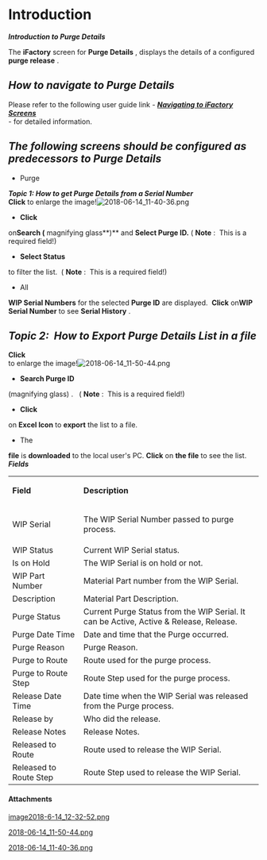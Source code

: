 # Introduction

***Introduction to Purge Details***  

The 
**iFactory** screen for **Purge Details** , displays the details of a configured **purge release** .

## ***How to navigate to Purge Details***  



Please refer to the following user guide link -
***[Navigating to iFactory Screens](/iFactory-JGP-MES/iFactory-JGP-MES-Home/iFactory-JGP-MS/CONTENT/Menu-Navigation/User-Guide-%2D-Navigating-to-iFactory-Groups-and-Screens.md)***  
- for detailed information.


## ***The following screens should be configured as predecessors to Purge Details***  



- Purge

***Topic 1: How to get Purge Details from a Serial Number***  
**Click** 
to enlarge the image!![2018-06-14_11-40-36.png](/.attachments/29920346.png)



- **Click**

on**Search (** magnifying glass**)** and **Select Purge ID.**  (
**Note** :  This is a required field!)
- **Select Status**

to filter the list.  (
**Note** :  This is a required field!)
- All

**WIP Serial Numbers** for the selected **Purge ID**  are displayed.  **Click** on**WIP Serial Number** to see **Serial History** .

## ***Topic 2:  How to Export Purge Details List in a file***  



**Click**  
to enlarge the image!![2018-06-14_11-50-44.png](/.attachments/29920345.png)



- **Search Purge ID**

(magnifying glass)
.  
(
**Note** :  This is a required field!)
- **Click**

on **Excel Icon** to **export** the list to a file.
- The

**file** is **downloaded** to the local user's PC. **Click** on **the file** to see the list.
***Fields***  

<table class="confluenceTable"><colgroup><col /><col /></colgroup><tbody><tr><td class="highlight-grey confluenceTd" data-highlight-colour="grey"><p><strong>Field</strong></p></td><td class="highlight-grey confluenceTd" data-highlight-colour="grey"><p><strong>Description</strong></p></td></tr><tr><td class="confluenceTd"><p>WIP Serial</p></td><td class="confluenceTd"><p>The WIP Serial Number passed to purge process.</p></td></tr><tr><td colspan="1" class="confluenceTd">WIP Status</td><td colspan="1" class="confluenceTd">Current WIP Serial status.</td></tr><tr><td class="confluenceTd">Is on Hold</td><td class="confluenceTd">The WIP Serial is on hold or not.</td></tr><tr><td colspan="1" class="confluenceTd">WIP Part Number</td><td colspan="1" class="confluenceTd">Material Part number from the WIP Serial.</td></tr><tr><td colspan="1" class="confluenceTd">Description</td><td colspan="1" class="confluenceTd">Material Part Description.</td></tr><tr><td colspan="1" class="confluenceTd">Purge Status</td><td colspan="1" class="confluenceTd">Current Purge Status from the WIP Serial. It can be Active, Active & Release, Release.</td></tr><tr><td colspan="1" class="confluenceTd">Purge Date Time</td><td colspan="1" class="confluenceTd">Date and time that the Purge occurred.</td></tr><tr><td colspan="1" class="confluenceTd">Purge Reason</td><td colspan="1" class="confluenceTd">Purge Reason.</td></tr><tr><td colspan="1" class="confluenceTd">Purge to Route</td><td colspan="1" class="confluenceTd">Route used for the purge process.</td></tr><tr><td colspan="1" class="confluenceTd">Purge to Route Step</td><td colspan="1" class="confluenceTd">Route Step used for the purge process.</td></tr><tr><td colspan="1" class="confluenceTd">Release Date Time</td><td colspan="1" class="confluenceTd">Date time when the WIP Serial was released from the Purge process.</td></tr><tr><td colspan="1" class="confluenceTd">Release by</td><td colspan="1" class="confluenceTd">Who did the release.</td></tr><tr><td colspan="1" class="confluenceTd">Release Notes</td><td colspan="1" class="confluenceTd">Release Notes.</td></tr><tr><td colspan="1" class="confluenceTd">Released to Route</td><td colspan="1" class="confluenceTd">Route used to release the WIP Serial.</td></tr><tr><td colspan="1" class="confluenceTd">Released to Route Step</td><td colspan="1" class="confluenceTd">Route Step used to release the WIP Serial.</td></tr></tbody></table>



#### Attachments

[image2018-6-14_12-32-52.png](/.attachments/29920344.png)
[2018-06-14_11-50-44.png](/.attachments/29920345.png)
[2018-06-14_11-40-36.png](/.attachments/29920346.png)

